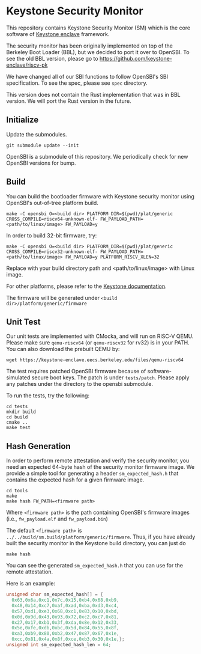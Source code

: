 # Keystone Security Monitor

This repository contains Keystone Security Monitor (SM) which is
the core software of [Keystone enclave](https://keystone-encloave.org) framework.

The security monitor has been originally implemented on top of the Berkeley Boot Loader (BBL),
but we decided to port it over to OpenSBI.
To see the old BBL version, please go to https://github.com/keystone-enclave/riscv-pk

We have changed all of our SBI functions to follow OpenSBI's SBI specification.
To see the spec, please see `spec` directory.

This version does not contain the Rust implementation that was in BBL version.
We will port the Rust version in the future.

## Initialize

Update the submodules.

```
git submodule update --init
```

OpenSBI is a submodule of this repository.
We periodically check for new OpenSBI versions for bump.

## Build

You can build the bootloader firmware with Keystone security monitor using OpenSBI's out-of-tree platform build.

```
make -C opensbi O=<build dir> PLATFORM_DIR=$(pwd)/plat/generic CROSS_COMPILE=riscv64-unknown-elf- FW_PAYLOAD_PATH=<path/to/linux/image> FW_PAYLOAD=y
```

In order to build 32-bit firmware, try:

```
make -C opensbi O=<build dir> PLATFORM_DIR=$(pwd)/plat/generic CROSS_COMPILE=riscv32-unknown-elf- FW_PAYLOAD_PATH=<path/to/linux/image> FW_PAYLOAD=y PLATFORM_RISCV_XLEN=32
```

Replace <build dir> with your build directory path and <path/to/linux/image> with Linux image.

For other platforms, please refer to the [Keystone documentation](https://docs.keystone-enclave.org).

The firmware will be generated under `<build dir>/platform/generic/firmware`

## Unit Test

Our unit tests are implemented with CMocka, and will run on RISC-V QEMU.
Please make sure `qemu-riscv64` (or `qemu-riscv32` for rv32) is in your PATH.
You can also download the prebuilt QEMU by:

```
wget https://keystone-enclave.eecs.berkeley.edu/files/qemu-riscv64
```

The test requires patched OpenSBI firmware because of software-simulated secure boot keys.
The patch is under `tests/patch`.
Please apply any patches under the directory to the opensbi submodule.

To run the tests, try the following:

```
cd tests
mkdir build
cd build
cmake ..
make test
```

## Hash Generation

In order to perform remote attestation and verify the security monitor,
you need an expected 64-byte hash of the security monitor firmware image.
We provide a simple tool for generating a header `sm_expected_hash.h` that contains
the expected hash for a given firmware image.

```
cd tools
make
make hash FW_PATH=<firmware path>
```

Where `<firmware path>` is the path containing OpenSBI's firmware images
(i.e., `fw_payload.elf` and `fw_payload.bin`)

The default `<firmware path>` is `../../build/sm.build/platform/generic/firmware`.
Thus, if you have already built the security monitor in the Keystone build directory, you can just do

```
make hash
```

You can see the generated `sm_expected_hash.h` that you can use for the remote attestation.

Here is an example:
```cpp
unsigned char sm_expected_hash[] = {
  0x63,0x6a,0xc1,0x7c,0x15,0xb4,0x68,0xb9,
  0x48,0x14,0xc7,0xaf,0xad,0xba,0xd3,0xc4,
  0x57,0xd1,0xe3,0x68,0xc1,0x83,0x10,0xbd,
  0x0d,0x9d,0x43,0x93,0x72,0xc2,0xc7,0x81,
  0x27,0x17,0xb1,0x3f,0xda,0x8e,0x12,0x33,
  0x5e,0xfe,0xdb,0xbc,0x5d,0x84,0x55,0x8f,
  0xa3,0xb9,0x80,0xb2,0x47,0x87,0x67,0x1e,
  0xcc,0x81,0x4a,0x8f,0xce,0xb3,0x30,0x1e,};
unsigned int sm_expected_hash_len = 64;
```

